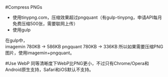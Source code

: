#Compress PNGs
- 使用tinypng.com，压缩效果超过pngquant（有gulp-tinypng，申请API每月免费压缩500张，需要联网上传）
- 使用gulp

在gulp中，  
imagemin 780KB -> 586KB
pngquant 780KB -> 336KB
所以如果需要压缩PNG图片，使用imagemin+pngquant。

#Use WebP
同等清晰度下WebP比PNG更小，不过只有Chrome/Opera和Android原生支持，Safari和iOS默认不支持。
